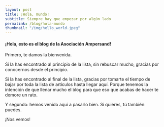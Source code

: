 ```yaml
---
layout: post
title: ¡Hola, mundo!
subtitle: Siempre hay que empezar por algún lado
permalink: /blog/hola-mundo
thumbnail: "/img/hello_world.jpeg"
---
```


#### ¡Hola, esto es el blog de la Asociación Ampersand!

Primero, te damos la bienvenida. 

Si la has encontrado al principio de la lista, sin rebuscar mucho, gracias por conocernos desde el principio. 

Si la has encontrado al final de la lista, gracias por tomarte el tiempo de bajar por toda la lista de artículos hasta llegar aquí. Porque tenemos la intención de que llenar mucho el blog para que eso que acabas de hacer te demore un rato.

Y segundo: hemos venido aquí a pasarlo bien. Si quieres, tú también puedes.

¡Nos vemos!
